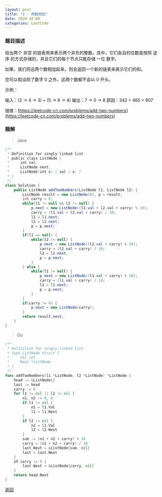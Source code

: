 ```yaml
---
layout: post
title: "2 - 两数相加"
date: 2020-10-08
categories: LeetCode
---
```


### **题目描述**
给出两个 非空 的链表用来表示两个非负的整数。其中，它们各自的位数是按照 逆序 的方式存储的，并且它们的每个节点只能存储 一位 数字。

如果，我们将这两个数相加起来，则会返回一个新的链表来表示它们的和。

您可以假设除了数字 0 之外，这两个数都不会以 0 开头。

示例：

输入：(2 -> 4 -> 3) + (5 -> 6 -> 4)
输出：7 -> 0 -> 8
原因：342 + 465 = 807  

链接：[https://leetcode-cn.com/problems/add-two-numbers](https://leetcode-cn.com/problems/add-two-numbers)

### **题解**
> Java
``` java
/**
 * Definition for singly-linked list.
 * public class ListNode {
 *     int val;
 *     ListNode next;
 *     ListNode(int x) { val = x; }
 * }
 */
class Solution {
    public ListNode addTwoNumbers(ListNode l1, ListNode l2) {
        ListNode result = new ListNode(0), p = result;
        int carry = 0;
        while(l1 != null && l2 != null) {
            p.next = new ListNode((l1.val + l2.val + carry) % 10);
            carry = (l1.val + l2.val + carry) / 10;
            l1 = l1.next;
            l2 = l2.next;
            p = p.next;
        }
        if(l1 == null) {
            while(l2 != null) {
                p.next = new ListNode((l2.val + carry) % 10);
                carry = (l2.val + carry) / 10;
                l2 = l2.next;
                p = p.next;
            }
        } else {
            while(l1 != null) {
                p.next = new ListNode((l1.val + carry) % 10);
                carry = (l1.val + carry) / 10;
                l1 = l1.next;
                p = p.next;
            }
        }
        if(carry != 0) {
            p.next = new ListNode(carry);
        }
        return result.next;
    }
}
```

> Go
``` go
/**
 * Definition for singly-linked list.
 * type ListNode struct {
 *     Val int
 *     Next *ListNode
 * }
 */
func addTwoNumbers(l1 *ListNode, l2 *ListNode) *ListNode {
    head := &ListNode{}
    last := head
    carry := 0
    for l1 != nil || l2 != nil {
        n1, n2 := 0, 0
        if l1 != nil {
            n1 = l1.Val
            l1 = l1.Next
        }
        if l2 != nil {
            n2 = l2.Val
            l2 = l2.Next
        }
        sum := (n1 + n2 + carry) % 10
        carry = (n1 + n2 + carry) / 10
        last.Next = &ListNode{sum, nil}
        last = last.Next
    }
    if carry != 0 {
        last.Next = &ListNode{carry, nil}
    }
    return head.Next
}
```

[返回](https://maxwell-blog.cn/leetcode/2020/10/08/leetcode.html)